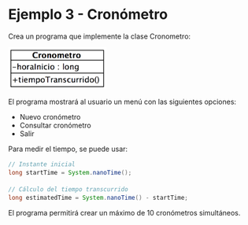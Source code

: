 # Ejemplo 3 - Cronómetro

Crea un programa que implemente la clase Cronometro:

<img src="cronometro.png" width="200" />

El programa mostrará al usuario un menú con las siguientes opciones:

- Nuevo cronómetro
- Consultar cronómetro
- Salir

Para medir el tiempo, se puede usar:

```java
// Instante inicial
long startTime = System.nanoTime();    

// Cálculo del tiempo transcurrido
long estimatedTime = System.nanoTime() - startTime;
```

El programa permitirá crear un máximo de 10 cronómetros simultáneos.